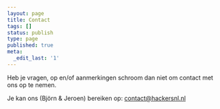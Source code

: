 ```yaml
---
layout: page
title: Contact
tags: []
status: publish
type: page
published: true
meta:
  _edit_last: '1'
---
```

Heb je vragen, op en/of aanmerkingen schroom dan niet om contact met ons op te nemen.

Je kan ons (Björn & Jeroen) bereiken op:
<a href="mailto:contact@hackersnl.nl">contact@hackersnl.nl</a>

